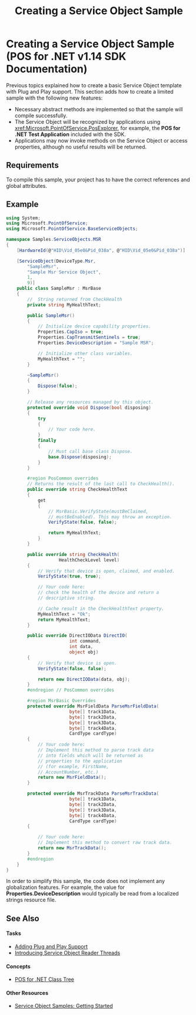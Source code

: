 ﻿---
title: Creating a Service Object Sample
description: Creating a Service Object Sample (POS for .NET v1.14 SDK Documentation)
ms.date: 03/03/2014
ms.update-cycle: 1825-days
ms.topic: how-to
ms.custom: "pos-restored-from-archive,UpdateFrequency5"
---

# Creating a Service Object Sample (POS for .NET v1.14 SDK Documentation)

Previous topics explained how to create a basic Service Object template with Plug and Play support. This section adds how to create a limited sample with the following new features:

- Necessary abstract methods are implemented so that the sample will compile successfully.
- The Service Object will be recognized by applications using <xref:Microsoft.PointOfService.PosExplorer>, for example, the **POS for .NET Test Application** included with the SDK.
- Applications may now invoke methods on the Service Object or access properties, although no useful results will be returned.

## Requirements

To compile this sample, your project has to have the correct references and global attributes.

## Example

```csharp
using System;
using Microsoft.PointOfService;
using Microsoft.PointOfService.BaseServiceObjects;

namespace Samples.ServiceObjects.MSR
{
    [HardwareId(@"HID\Vid_05e0&Pid_038a", @"HID\Vid_05e0&Pid_038a")]

    [ServiceObject(DeviceType.Msr,
        "SampleMsr",
        "Sample Msr Service Object",
        1,
        9)]
    public class SampleMsr : MsrBase
    {
        //  String returned from CheckHealth
        private string MyHealthText;

        public SampleMsr()
        {
            // Initialize device capability properties.
            Properties.CapIso = true;
            Properties.CapTransmitSentinels = true;
            Properties.DeviceDescription = "Sample MSR";

            // Initialize other class variables.
            MyHealthText = "";
        }

        ~SampleMsr()
        {
            Dispose(false);
        }

        // Release any resources managed by this object.
        protected override void Dispose(bool disposing)
        {
            try
            {
                // Your code here.
            }
            finally
            {
                // Must call base class Dispose.
                base.Dispose(disposing);
            }
        }

        #region PosCommon overrides
        // Returns the result of the last call to CheckHealth().
        public override string CheckHealthText
        {
            get
            {
                // MsrBasic.VerifyState(mustBeClaimed,
                // mustBeEnabled). This may throw an exception.
                VerifyState(false, false);

                return MyHealthText;
            }
        }

        public override string CheckHealth(
                    HealthCheckLevel level)
        {
            // Verify that device is open, claimed, and enabled.
            VerifyState(true, true);

            // Your code here:
            // check the health of the device and return a
            // descriptive string.

            // Cache result in the CheckHealthText property.
            MyHealthText = "Ok";
            return MyHealthText;
        }

        public override DirectIOData DirectIO(
                        int command,
                        int data,
                        object obj)
        {
            // Verify that device is open.
            VerifyState(false, false);

            return new DirectIOData(data, obj);
        }
        #endregion // PosCommon overrides

        #region MsrBasic Overrides
        protected override MsrFieldData ParseMsrFieldData(
                        byte[] track1Data,
                        byte[] track2Data,
                        byte[] track3Data,
                        byte[] track4Data,
                        CardType cardType)
        {
            // Your code here:
            // Implement this method to parse track data
            // into fields which will be returned as
            // properties to the application
            // (for example, FirstName,
            // AccountNumber, etc.)
            return new MsrFieldData();
        }

        protected override MsrTrackData ParseMsrTrackData(
                        byte[] track1Data,
                        byte[] track2Data,
                        byte[] track3Data,
                        byte[] track4Data,
                        CardType cardType)
        {

            // Your code here:
            // Implement this method to convert raw track data.
            return new MsrTrackData();
        }
        #endregion
    }
}
```

In order to simplify this sample, the code does not implement any globalization features. For example, the value for **Properties.DeviceDescription** would typically be read from a localized strings resource file.

## See Also

#### Tasks

- [Adding Plug and Play Support](adding-plug-and-play-support.md)
- [Introducing Service Object Reader Threads](introducing-service-object-reader-threads.md)

#### Concepts

- [POS for .NET Class Tree](pos-for-net-class-tree.md)

#### Other Resources

- [Service Object Samples: Getting Started](service-object-samples-getting-started.md)
